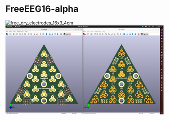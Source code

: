 # FreeEEG16-alpha
![free_dry_electrodes_16x3_4cm](https://raw.githubusercontent.com/neuroidss/FreeEEG16-alpha/main/Screenshot%20from%202023-02-18%2004-36-43.png)
![free_dry_electrodes_16x3_4cm](https://raw.githubusercontent.com/neuroidss/FreeEEG16-alpha/main/free_dry_electrodes_16x3_4cm/Screenshot%20from%202022-11-29%2019-57-56.png)
